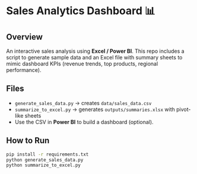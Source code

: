 # Sales Analytics Dashboard 📊

## Overview
An interactive sales analysis using **Excel / Power BI**. This repo includes a script to generate sample data and an Excel file with summary sheets to mimic dashboard KPIs (revenue trends, top products, regional performance).

## Files
- `generate_sales_data.py` → creates `data/sales_data.csv`
- `summarize_to_excel.py` → generates `outputs/summaries.xlsx` with pivot-like sheets
- Use the CSV in **Power BI** to build a dashboard (optional).

## How to Run
```bash
pip install -r requirements.txt
python generate_sales_data.py
python summarize_to_excel.py
